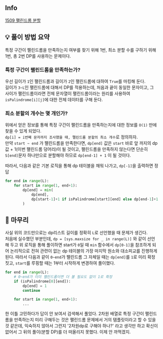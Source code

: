 ## Info
[1509 팰린드롬 분할](https://www.acmicpc.net/problem/1509)

## 💡 풀이 방법 요약
특정 구간이 팰린드롬을 만족하는지 여부를 찾기 위해 1번, 최소 분할 수를 구하기 위해 1번, 총 2번 DP를 사용하는 문제이다.  
  
### 특정 구간이 팰린드롬을 만족하는가?
우선 길이가 `1`인 팰린드롬과 길이가 `2`인 팰린드롬에 대하여 `True`를 마킹해 둔다.  
길이가 `3~L`인 팰린드롬에 대해서 DP를 적용하는데, 처음과 끝이 동일한 문자이고, 그 사이가 팰린드롬이라면 전체 문자열이 팰린드롬이라는 원리를 사용하여 `isPalindrome[i][j]`에 대한 전체 데이터를 구해 둔다.
  
### 최소 분할의 개수는 몇 개인가?
위에서 얻은 정보를 통해 특정 구간이 팰린드롬을 만족하는지에 대한 정보를 `O(1)` 만에 찾을 수 있게 되었다.  
`dp[i] = i번째 문자까지 조사했을 때, 팰린드롬 분할의 최소 개수`로 정의하자.  
만약 `start ~ end` 가 팰린드롬을 만족한다면, `dp[end]` 값은 `start` 바로 앞 까지의 dp값 + 1(이번 팰린드롬 덩어리)이 될 것이고, 팰린드롬을 만족하지 않는다면 단순히 `S[end]`문자 하나만으로 분할해야 하므로 `dp[end-1] + 1` 이 될 것이다.
  
따라서, 다음과 같은 기본 로직을 통해 dp 테이블을 채워 나가고, `dp[-1]`을 출력하면 정답
```python
for end in range(L):
    for start in range(1, end+1):
        dp[end] = min(
            dp[end],
            dp[start-1]+1 if isPalindrome[start][end] else dp[end-1]+1
        )
```


## 🙂 마무리
사실 위의 코드만으로는 dp리스트 길이를 정확히 `L`로 선언했을 때 문제가 생긴다.  
처음에 실수했던 부분인데, `dp = [sys.maxsize for _ in range(L)]` 와 같이 선언해 두고 위 로직을 통해 풀이하면 start가 `0`일 때 `min` 함수에서 `dp[0-1]`을 참조하게 되어 논리적으로 전혀 관련이 없는 dp 테이블의 가장 마지막 원소와 대소피교를 진행하게 된다. 따라서 다음과 같이 `0~end`가 팰린드롬 그 자체일 때는 `dp[end]`를 `1`로 미리 확정짓고, `start`를 루핑할 때는 1부터 시작하게 변경하여 풀이했다.
```python
for end in range(L):
    # 0~end가 이미 팰린드롬이면 더 볼 필요도 없이 1로 확정
    if (isPalindrome[0][end]):
        dp[end] = 1
        continue

    for start in range(1, end+1):
        ...
```
  
한 이틀 고민하다가 답이 안 보여서 검색해서 풀었다. 2차원 배열로 특정 구간이 팰린드롬을 만족하는지 미리 구해두는 것은 팰린드롬 문제에서 거의 탬플릿이라고 할 수 있을 것 같은데, 익숙하지 않아서 그런지 '2차원dp로 구해야 하나?' 라고 생각만 하고 확신이 없어서 그 뒤의 풀이(분할 DP)를 더 떠올리지 못했다. 이제 안 까먹겠지.